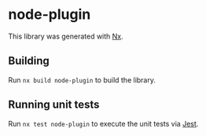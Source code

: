 # node-plugin

This library was generated with [Nx](https://nx.dev).

## Building

Run `nx build node-plugin` to build the library.

## Running unit tests

Run `nx test node-plugin` to execute the unit tests via [Jest](https://jestjs.io).
